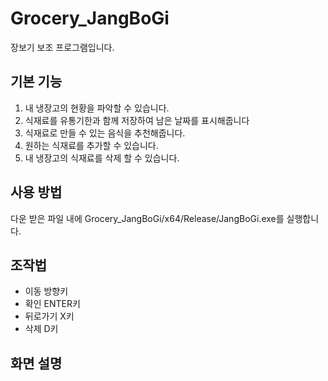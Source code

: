# Grocery_JangBoGi
장보기 보조 프로그램입니다.

## 기본 기능
1. 내 냉장고의 현황을 파악할 수 있습니다.
2. 식재료를 유통기한과 함께 저장하여 남은 날짜를 표시해줍니다
3. 식재료로 만들 수 있는 음식을 추천해줍니다.
4. 원하는 식재료를 추가할 수 있습니다.
5. 내 냉장고의 식재료를 삭제 할 수 있습니다.

## 사용 방법
다운 받은 파일 내에 Grocery_JangBoGi/x64/Release/JangBoGi.exe를 실행합니다.

## 조작법
+ 이동    방향키
+ 확인    ENTER키
+ 뒤로가기 X키
+ 삭제    D키

## 화면 설명
